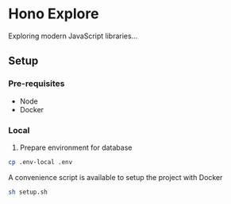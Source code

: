 # Hono Explore

Exploring modern JavaScript libraries...

## Setup

### Pre-requisites

- Node
- Docker

### Local

1. Prepare environment for database

```sh
cp .env-local .env
```

A convenience script is available to setup the project with Docker

```sh
sh setup.sh
```
